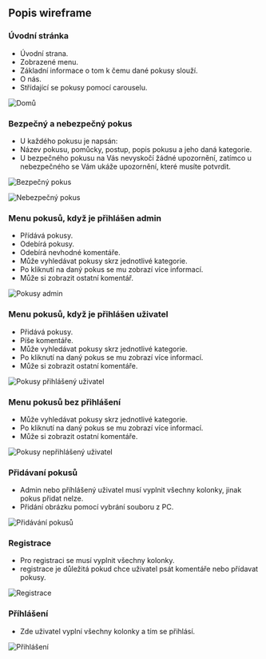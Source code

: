 
## Popis wireframe

### Úvodní stránka
- Úvodní strana.
- Zobrazené menu.
- Základní informace o tom k čemu dané pokusy slouží.
- O nás.
- Střídající se pokusy pomocí carouselu.

![Domů](https://user-images.githubusercontent.com/72704307/111159050-f52fb600-8598-11eb-85e1-5e457bbb1c7f.jpg)


### Bezpečný a nebezpečný pokus
- U každého pokusu je napsán:
- Název pokusu, pomůcky, postup, popis pokusu a jeho daná kategorie.
- U bezpečného pokusu na Vás nevyskočí žádné upozornění, zatímco u nebezpečného se Vám ukáže upozornění, které musíte potvrdit.

![Bezpečný pokus](https://user-images.githubusercontent.com/72704307/111159332-48096d80-8599-11eb-95c1-077b868cfbd5.jpg)

![Nebezpečný pokus](https://user-images.githubusercontent.com/72704307/111159351-4d66b800-8599-11eb-95a1-d48417b4fd02.jpg)

### Menu pokusů, když je přihlášen admin
- Přídává pokusy.
- Odebírá pokusy.
- Odebírá nevhodné komentáře.
- Může vyhledávat pokusy skrz jednotlivé kategorie.
- Po kliknutí na daný pokus se mu zobrazí více informací.
- Může si zobrazit ostatní komentář.

![Pokusy admin](https://user-images.githubusercontent.com/72704307/111160064-088f5100-859a-11eb-87e1-485d75daf44e.jpg)

### Menu pokusů, když je přihlášen uživatel
- Přidává pokusy.
- Píše komentáře.
- Může vyhledávat pokusy skrz jednotlivé kategorie.
- Po kliknutí na daný pokus se mu zobrazí více informací.
- Může si zobrazit ostatní komentáře.

![Pokusy přihlášený uživatel](https://user-images.githubusercontent.com/72704307/111161093-0974b280-859b-11eb-91c3-0e9c706080ce.jpg)

### Menu pokusů bez přihlášení
- Může vyhledávat pokusy skrz jednotlivé kategorie.
- Po kliknutí na daný pokus se mu zobrazí více informací.
- Může si zobrazit ostatní komentáře.

![Pokusy nepřihlášený uživatel](https://user-images.githubusercontent.com/72704307/111161914-e8609180-859b-11eb-894f-5e603af04041.jpg)

### Přidávaní pokusů
- Admin nebo příhlášený uživatel musí vyplnit všechny kolonky, jinak pokus přidat nelze.
- Přidání obrázku pomocí vybrání souboru z PC.

![Přidávání pokusů](https://user-images.githubusercontent.com/72704307/111162458-750b4f80-859c-11eb-92c9-9467a8838eee.jpg)

### Registrace
- Pro registraci se musí vyplnit všechny kolonky.
- registrace je důležitá pokud chce uživatel psát komentáře nebo přídavat pokusy.

![Registrace](https://user-images.githubusercontent.com/72704307/111162827-cd425180-859c-11eb-8e31-7e0f763ba3c8.jpg)

### Příhlášení
- Zde uživatel vyplní všechny kolonky a tím se přihlásí.

![Přihlášení](https://user-images.githubusercontent.com/72704307/111163823-be0fd380-859d-11eb-8f2f-d3b033a87904.jpg)














